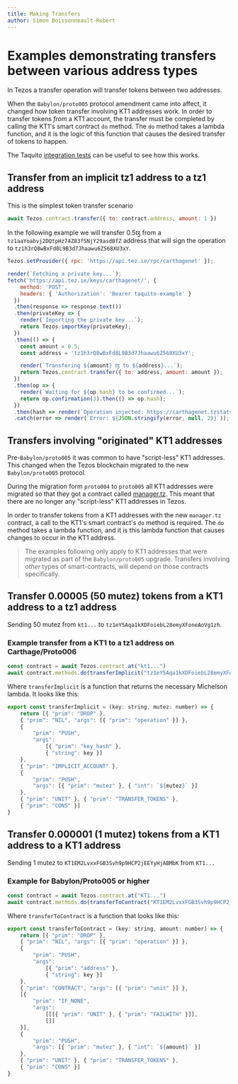 ```yaml
---
title: Making Transfers
author: Simon Boissonneault-Robert
---
```

# Examples demonstrating transfers between various address types

In Tezos a transfer operation will transfer tokens between two addresses.

When the `Babylon/proto005` protocol amendment came into affect, it changed how token transfer involving KT1 addresses work. In order to transfer tokens _from_ a KT1 account, the transfer must be completed by calling the KT1's smart contract `do` method. The `do` method takes a lambda function, and it is the logic of this function that causes the desired transfer of tokens to happen.

The Taquito [integration tests](https://github.com/ecadlabs/taquito/blob/master/integration-tests/manager-contract-scenario.spec.ts) can be useful to see how this works.

## Transfer from an implicit tz1 address to a tz1 address

This is the simplest token transfer scenario

```js
await Tezos.contract.transfer({ to: contract.address, amount: 1 })
```

In the following example we will transfer 0.5ꜩ from a `tz1aaYoabvj2DQtpHz74Z83fSNjY29asdBfZ` address that will sign the operation to `tz1h3rQ8wBxFd8L9B3d7Jhaawu6Z568XU3xY`.
```js live noInline
Tezos.setProvider({ rpc: 'https://api.tez.ie/rpc/carthagenet' });

render(`Fetching a private key...`);
fetch('https://api.tez.ie/keys/carthagenet/', {
    method: 'POST',
    headers: { 'Authorization': 'Bearer taquito-example' }
  })
  .then(response => response.text())
  .then(privateKey => {
    render(`Importing the private key...`);
    return Tezos.importKey(privateKey);
  })
  .then(() => {
    const amount = 0.5;
    const address = 'tz1h3rQ8wBxFd8L9B3d7Jhaawu6Z568XU3xY';

    render(`Transfering ${amount} ꜩ to ${address}...`);
    return Tezos.contract.transfer({ to: address, amount: amount });
  })
  .then(op => {
    render(`Waiting for ${op.hash} to be confirmed...`);
    return op.confirmation(3).then(() => op.hash);
  })
  .then(hash => render(`Operation injected: https://carthagenet.tzstats.com/${hash}`))
  .catch(error => render(`Error: ${JSON.stringify(error, null, 2)}`));
```

## Transfers involving "originated" KT1 addresses

Pre-`Babylon/proto005` it was common to have "script-less" KT1 addresses. This changed when the Tezos blockchain migrated to the new `Babylon/proto005` protocol.

During the migration form `proto004` to `proto005` all KT1 addresses were migrated so that they got a contract called [manager.tz](https://gitlab.com/nomadic-labs/mi-cho-coq/blob/master/src/contracts/manager.tz). This meant that there are no longer any "script-less" KT1 addresses in Tezos.

In order to transfer tokens from a KT1 addresses with the new `manager.tz` contract, a call to the KT1's smart contract's `do` method is required. The `do` method takes a lambda function, and it is this lambda function that causes changes to occur in the KT1 address.

> The examples following only apply to KT1 addresses that were migrated as part of the `Babylon/proto005` upgrade. Transfers involving _other_ types of smart-contracts, will depend on those contracts specifically.

## Transfer 0.00005 (50 mutez) tokens from a KT1 address to a tz1 address

Sending 50 mutez from `kt1...` to `tz1eY5Aqa1kXDFoiebL28emyXFoneAoVg1zh`.

### Example transfer from a KT1 to a tz1 address on Carthage/Proto006

```js
const contract = await Tezos.contract.at("kt1...")
await contract.methods.do(transferImplicit("tz1eY5Aqa1kXDFoiebL28emyXFoneAoVg1zh", 50)).send({ amount: 0 })
```

Where `transferImplicit` is a function that returns the necessary Michelson lambda. It looks like this:

```js
export const transferImplicit = (key: string, mutez: number) => {
    return [{ "prim": "DROP" },
    { "prim": "NIL", "args": [{ "prim": "operation" }] },
    {
        "prim": "PUSH",
        "args":
            [{ "prim": "key_hash" },
            { "string": key }]
    },
    { "prim": "IMPLICIT_ACCOUNT" },
    {
        "prim": "PUSH",
        "args": [{ "prim": "mutez" }, { "int": `${mutez}` }]
    },
    { "prim": "UNIT" }, { "prim": "TRANSFER_TOKENS" },
    { "prim": "CONS" }]
}
```

## Transfer 0.000001 (1 mutez) tokens from a KT1 address to a KT1 address

Sending 1 mutez to `KT1EM2LvxxFGB3Svh9p9HCP2jEEYyHjABMbK` from `KT1...`

### Example for Babylon/Proto005 or higher

```js
const contract = await Tezos.contract.at("KT1...")
await contract.methods.do(transferToContract("KT1EM2LvxxFGB3Svh9p9HCP2jEEYyHjABMbK", 1)).send({ amount: 0 })
```

Where `transferToContract` is a function that looks like this:

```js
export const transferToContract = (key: string, amount: number) => {
    return [{ "prim": "DROP" },
    { "prim": "NIL", "args": [{ "prim": "operation" }] },
    {
        "prim": "PUSH",
        "args":
            [{ "prim": "address" },
            { "string": key }]
    },
    { "prim": "CONTRACT", "args": [{ "prim": "unit" }] },
    [{
        "prim": "IF_NONE",
        "args":
            [[[{ "prim": "UNIT" }, { "prim": "FAILWITH" }]],
            []]
    }],
    {
        "prim": "PUSH",
        "args": [{ "prim": "mutez" }, { "int": `${amount}` }]
    },
    { "prim": "UNIT" }, { "prim": "TRANSFER_TOKENS" },
    { "prim": "CONS" }]
}
```
